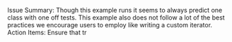 Issue Summary: Though this example runs it seems to always predict one class with one off tests. This example also does not follow a lot of the best practices we encourage users to employ like writing a custom iterator.
Action Items: Ensure that tr
